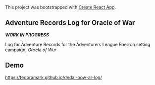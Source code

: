 This project was bootstrapped with [Create React App](https://github.com/facebook/create-react-app).

## Adventure Records Log for Oracle of War

***WORK IN PROGRESS***

Log for Adventure Records for the Adventurers League Eberron setting campaign, *Oracle of War*

## Demo

https://fedoramark.github.io/dndal-oow-ar-log/
